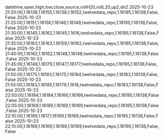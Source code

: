 datetime,open,high,low,close,source,rollH20,rollL20,up2,dn2
2025-10-23 21:20:00,1.16138,1.16155,1.16138,1.16152,twelvedata_repo,1.16195,1.16138,False,False
2025-10-23 21:25:00,1.16151,1.16156,1.16146,1.16149,twelvedata_repo,1.16195,1.16138,False,False
2025-10-23 21:30:00,1.16145,1.16162,1.16145,1.1616,twelvedata_repo,1.16195,1.16138,False,False
2025-10-23 21:35:00,1.16163,1.16163,1.16159,1.16162,twelvedata_repo,1.16195,1.16138,False,False
2025-10-23 21:40:00,1.16162,1.16162,1.16148,1.16148,twelvedata_repo,1.16195,1.16138,False,False
2025-10-23 21:45:00,1.16148,1.16179,1.16147,1.16177,twelvedata_repo,1.16195,1.16138,False,False
2025-10-23 21:50:00,1.16175,1.16193,1.16175,1.16184,twelvedata_repo,1.16183,1.16138,False,False
2025-10-23 21:55:00,1.16183,1.16195,1.16179,1.1618,twelvedata_repo,1.16193,1.16138,False,False
2025-10-23 22:00:00,1.16184,1.16184,1.16166,1.16166,twelvedata_repo,1.16195,1.16138,False,False
2025-10-23 22:05:00,1.16169,1.16169,1.16169,1.16169,twelvedata_repo,1.16195,1.16138,False,False
2025-10-23 22:10:00,1.16169,1.1617,1.16169,1.16169,twelvedata_repo,1.16195,1.16138,False,False
2025-10-23 22:15:00,1.16169,1.16169,1.16169,1.16169,twelvedata_repo,1.16195,1.16138,False,False
